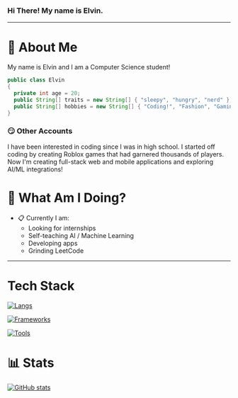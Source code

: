 ### Hi There! My name is Elvin.
-----
# :postbox: About Me
My name is Elvin and I am a Computer Science student!

```java
public class Elvin
{
  private int age = 20;
  public String[] traits = new String[] { "sleepy", "hungry", "nerd" };
  public String[] hobbies = new String[] { "Coding!", "Fashion", "Gaming", "Sleeping" };
}
```

### :smirk: Other Accounts

I have been interested in coding since I was in high school. I started off coding by creating Roblox games that had garnered thousands of players. Now I'm creating full-stack web and mobile applications and exploring AI/ML integrations!

# :round_pushpin: What Am I Doing?
- :clipboard: Currently I am:
  - Looking for internships
  - Self-teaching AI / Machine Learning
  - Developing apps
  - Grinding LeetCode

-----

# Tech Stack
[![Langs](https://skillicons.dev/icons?i=js,ts,html,css,java,py,c,SQL,&theme=dark)](https://skillicons.dev)

[![Frameworks](https://skillicons.dev/icons?i=react,next,nodejs,expressjs,tensorflow,numpy&theme=dark)](https://skillicons.dev)

[![Tools](https://skillicons.dev/icons?i=vscode,postman,netlify,idea,heroku,github,figma,eclipse&theme=dark)](https://skillicons.dev)

# :bar_chart: Stats
[![GitHub stats](https://github-readme-stats.vercel.app/api?username=ouckah)](https://github.com/anuraghazra/github-readme-stats)
